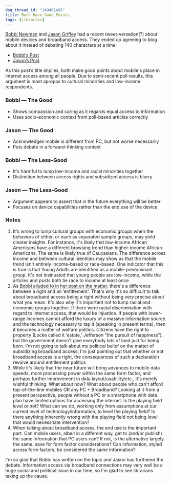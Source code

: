 ```yaml
---
dsq_thread_id: "149461495" 
title: Both Have Good Points 
tags: [Libraries]
--- 
```


[Bobbi Newman](http://twitter.com/librarianbyday) and [Jason Griffey](http://twitter.com/griffey) had a recent tweet-versation(?) about mobile devices and broadband access. They ended up agreeing to blog about it instead of debating 140 characters at a time: 

  * [Bobbi’s Post](http://librarianbyday.net/2010/09/why-mobile-phone-are-not-the-key-to-the-digital-divide/)
  * [Jason’s Post](http://jasongriffey.net/wp/2010/09/30/why-mobile-phones-are-one-key-to-the-digital-divide/)

As this post’s title implies, both make good points about mobile's place in internet access among all people. Due to semi-recent poll results, this argument is most apropos to cultural minorities and low-income respondents.

### Bobbi — The Good

  * Shows compassion and caring as it regards equal access to information
  * Uses socio-economic context from poll-based articles correctly

### Jason — The Good

  * Acknowledges mobile is different from PC, but not worse necessarily
  * Puts debate in a forward-thinking context

### Bobbi — The Less-Good

  * It's harmful to lump low-income and racial minorities together
  * Distinction between access rights and subsidized access is blurry

### Jason — The Less-Good

  * Argument appears to assert that in the future everything will be better
  * Focuses on device capabilities rather than the end use of the device

### Notes

  1. It's wrong to lump cultural groups with economic groups when the behaviors of either, or each as separated sample groups, may yield clearer insights. For instance, it's likely that low-income African Americans have a different browsing trend than higher-income African Americans. The same is likely true of Caucasians. The difference across income and between cultural identities may show us that the mobile trend isn't entirely income-based or race-based. One indicator that this is true is that Young Adults are identified as a mobile-predominant group. It's not insinuated that young people are low-income, while the articles and posts both tie race to income at least once
  2. As [Bobbi alluded to in her post on the matter](http://librarianbyday.net/2010/06/should-broadband-access-be-a-right-i-say-yes/), there's a difference between a right and an ‘entitlement'. That's why it's so difficult to talk about broadband access being a right without being very precise about what you mean. It's also why it's important not to lump racial and economic groups together. If there were racial discrimination with regard to internet access, that would be injustice. If people with lower-range incomes cannot afford the luxury of a massive information source and the technology necessary to tap it (speaking in present terms), then it becomes a matter of welfare politics. Citizens have the right to property (Locke called it ‘estate,' Jefferson “the pursuit of happiness”), but the government doesn't give everybody lots of land just for being born. I'm not going to talk about my political belief on the matter of subsidizing broadband access; I'm just pointing out that whether or not broadband access is a right, the consequences of such a declaration revolve around entitlement politics
  3. While it's likely that the near future will bring advances to mobile data speeds, more processing power within the same form factor, and perhaps further improvement in data layout/usability/etc., it's merely wishful thinking. What about now? What about people who can't afford top-of-the-line mobiles OR any PC + Broadband? Looking at it from a present perspective, people without a PC or a smartphone with data plan have limited options for accessing the internet. Is the playing field level or not? What can we do, working only from assumptions at our current level of technology/information, to level the playing field? Is there anything inherently wrong with the playing field not being level that would necessitate intervention?
  4. When talking about broadband access, the end use is the important part. Can mobile users, albeit in a different way, get to (and/or publish) the same information that PC users can? If not, is the alternative largely the same, save for form factor considerations? Can information, styled across form factors, be considered the same information?

I'm so glad that Bobbi has written on the topic and Jason has furthered the debate. Information access via broadband connections may very well be a huge social and political issue in our time, so I'm glad to see librarians taking up the cause.